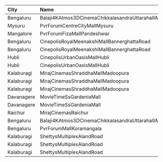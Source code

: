 | City       | Name                                                 |  Time | Type      | Price | Capacity | Booked |
| :--------- | :--------------------------------------------------- | ----: | :-------- | ----: | -------: | -----: |
| Bengaluru  | Balaji4KAtmos3DCinemaChikkalasandraUttarahalliMainRd | 10:45 | Gold      |  150₹ |      309 |     28 |
| Mysuru     | PvrForumCentreCityMallMysuru                         | 11:00 | Classic   |  110₹ |      151 |     22 |
| Mangalore  | PvrForumFizaMallPandeshwar                           | 12:35 | Classic   |  150₹ |       79 |      3 |
| Bengaluru  | CinepolisRoyalMeenakshiMallBannerghattaRoad          | 12:40 | Executive |  200₹ |       71 |      2 |
| Bengaluru  | CinepolisRoyalMeenakshiMallBannerghattaRoad          | 12:40 | Premium   |  200₹ |       17 |      2 |
| Hubli      | CinepolisUrbanOasisMallHubli                         | 12:45 | Executive |  160₹ |      176 |      2 |
| Hubli      | CinepolisUrbanOasisMallHubli                         | 12:45 | Premium   |  180₹ |       70 |     12 |
| Kalaburagi | MirajCinemasShraddhaMallMadoopura                    | 13:15 | Special   |  160₹ |       80 |      5 |
| Kalaburagi | MirajCinemasShraddhaMallMadoopura                    | 13:15 | Executive |  180₹ |      192 |      2 |
| Kalaburagi | MirajCinemasShraddhaMallMadoopura                    | 13:15 | Gold      |  350₹ |       10 |      1 |
| Davanagere | MovieTimeSsGardeniaMall                              | 13:45 | Premier   |  180₹ |      180 |      9 |
| Davanagere | MovieTimeSsGardeniaMall                              | 13:45 | Gold      |  200₹ |       79 |     11 |
| Raichur    | MirajCinemasRaichur                                  | 15:40 | Silver    |  140₹ |       30 |      1 |
| Bengaluru  | Balaji4KAtmos3DCinemaChikkalasandraUttarahalliMainRd | 16:00 | Gold      |  150₹ |      290 |     18 |
| Bengaluru  | PvrForumMallKoramangala                              | 16:10 | Classic   |  270₹ |      172 |      4 |
| Kalaburagi | ShettysMultiplexAlandRoad                            | 19:00 | Platinum  |  200₹ |       16 |      8 |
| Kalaburagi | ShettysMultiplexAlandRoad                            | 19:00 | Gold      |  150₹ |      180 |     80 |
| Kalaburagi | ShettysMultiplexAlandRoad                            | 19:00 | Silver    |  130₹ |      135 |     57 |